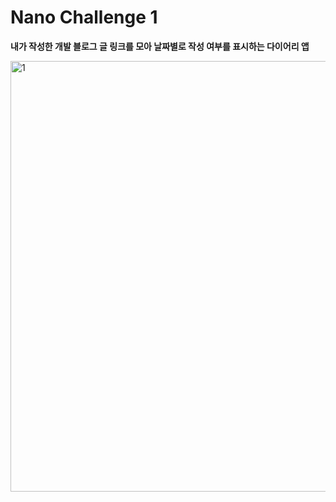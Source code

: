 
# Nano Challenge 1

**내가 작성한 개발 블로그 글 링크를 모아 날짜별로 작성 여부를 표시하는 다이어리 앱**

<img width="689" alt="1" src="https://github.com/ljdongz/NC1-TIL/assets/87902884/caf20df3-ff71-4da3-8723-1d51c643dd8e">

